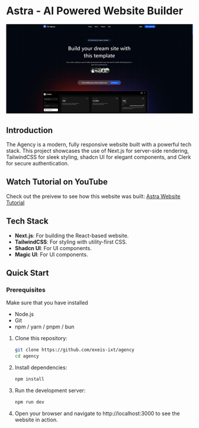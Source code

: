 <h1 align="start">
  Astra - AI Powered Website Builder
</h1>

<img width="1280" alt="Astra Thumbnail" src="https://github.com/eXeis-ixt/agency/blob/main/public/The-Agency-screenshot.png?raw=true">


## Introduction

The Agency is a modern, fully responsive website built with a powerful tech stack. This project showcases the use of Next.js for server-side rendering, TailwindCSS for sleek styling, shadcn UI for elegant components, and Clerk for secure authentication.

## Watch Tutorial on YouTube

Check out the preivew to see how this website was built: [Astra Website Tutorial](https://youtu.be/zSz67kLPbZY?si=mVBTTh23pv_roRHQ)

## Tech Stack

- **Next.js**: For building the React-based website.
- **TailwindCSS**: For styling with utility-first CSS.
- **Shadcn UI**: For UI components.
- **Magic UI**: For UI components.

## Quick Start

### Prerequisites
Make sure that you have installed
- Node.js
- Git
- npm / yarn / pnpm / bun

1. Clone this repository:

   ```bash
   git clone https://github.com/exeis-ixt/agency
   cd agency
   ```
2. Install dependencies:
   ```bash
   npm install

3. Run the development server:
   ```bash
   npm run dev
   ```
3. Open your browser and navigate to http://localhost:3000 to see the website in action.



